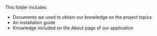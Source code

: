 This folder includes
- Documents we used to obtain our knowledge on the project topics
- An installation guide
- Knowledge included on the About page of our application 